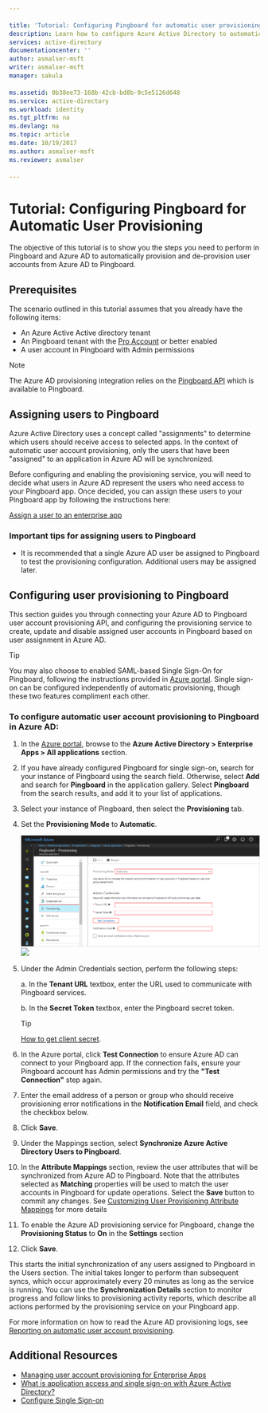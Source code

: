 ```yaml
---

title: 'Tutorial: Configuring Pingboard for automatic user provisioning with Azure Active Directory | Microsoft Docs'
description: Learn how to configure Azure Active Directory to automatically provision and de-provision user accounts to Pingboard.
services: active-directory
documentationcenter: ''
author: asmalser-msft
writer: asmalser-msft
manager: sakula

ms.assetid: 0b38ee73-168b-42cb-bd8b-9c5e5126d648
ms.service: active-directory
ms.workload: identity
ms.tgt_pltfrm: na
ms.devlang: na
ms.topic: article
ms.date: 10/19/2017
ms.author: asmalser-msft
ms.reviewer: asmalser

---
```


# Tutorial: Configuring Pingboard for Automatic User Provisioning

The objective of this tutorial is to show you the steps you need to perform in Pingboard and Azure AD to automatically provision and de-provision user accounts from Azure AD to Pingboard.

## Prerequisites

The scenario outlined in this tutorial assumes that you already have the following items:

*   An Azure Active Active directory tenant
*   An Pingboard tenant with the [Pro Account](https://pingboard.com/pricing) or better enabled 
*   A user account in Pingboard with Admin permissions 

> [!NOTE] 
> The Azure AD provisioning integration relies on the [Pingboard API](https://app.pingboard.com/api/v2/users) which is available to Pingboard.

## Assigning users to Pingboard

Azure Active Directory uses a concept called "assignments" to determine which users should receive access to selected apps. In the context of automatic user account provisioning, only the users that have been "assigned" to an application in Azure AD will be synchronized. 

Before configuring and enabling the provisioning service, you will need to decide what users in Azure AD represent the users who need access to your Pingboard app. Once decided, you can assign these users to your Pingboard app by following the instructions here:

[Assign a user to an enterprise app](active-directory-coreapps-assign-user-azure-portal.md)

### Important tips for assigning users to Pingboard

*	It is recommended that a single Azure AD user be assigned to Pingboard to test the provisioning configuration. Additional users may be assigned later.

## Configuring user provisioning to Pingboard 

This section guides you through connecting your Azure AD to Pingboard user account provisioning API, and configuring the provisioning service to create, update and disable assigned user accounts in Pingboard based on user assignment in Azure AD.

> [!TIP]
> You may also choose to enabled SAML-based Single Sign-On for Pingboard, following the instructions provided in [Azure portal](https://portal.azure.com). Single sign-on can be configured independently of automatic provisioning, though these two features compliment each other.

### To configure automatic user account provisioning to Pingboard in Azure AD:

1)	In the [Azure portal](https://portal.azure.com), browse to the **Azure Active Directory > Enterprise Apps > All applications**  section.

2) If you have already configured Pingboard for single sign-on, search for your instance of Pingboard using the search field. Otherwise, select **Add** and search for **Pingboard** in the application gallery. Select **Pingboard** from the search results, and add it to your list of applications.

3)	Select your instance of Pingboard, then select the **Provisioning** tab.

4)	Set the **Provisioning Mode** to **Automatic**.

    ![Pingboard Provisioning](media/active-directory-saas-pingboard-provisioning-tutorial/Pingboardazureprovisioning.png)
![](active-directory-saas-pingboard-provisioning-tutorial\pingboardazureprovisioning.png)    
5) Under the Admin Credentials section, perform the following steps:
   
    a. In the **Tenant URL** textbox, enter the URL used to communicate with Pingboard services.
   
    b. In the **Secret Token** textbox, enter the Pingboard secret token.
    > [!TIP]
    > [How to get client secret](https://pingboard.docs.apiary.io/#reference/company/get-company/client-credentials-flow).

6) In the Azure portal, click **Test Connection** to ensure Azure AD can connect to your Pingboard app. If the connection fails, ensure your Pingboard account has Admin permissions and try the **"Test Connection"** step again.

7) Enter the email address of a person or group who should receive provisioning error notifications in the **Notification Email** field, and check the checkbox below.

8) Click **Save**. 

9) Under the Mappings section, select **Synchronize Azure Active Directory Users to Pingboard**.

10) In the **Attribute Mappings** section, review the user attributes that will be synchronized from Azure AD to Pingboard. Note that the attributes selected as **Matching** properties will be used to match the user accounts in Pingboard for update operations. Select the **Save** button to commit any changes. See [Customizing User Provisioning Attribute Mappings](active-directory-saas-customizing-attribute-mappings.md) for more details

11) To enable the Azure AD provisioning service for Pingboard, change the **Provisioning Status** to **On** in the **Settings** section

12) Click **Save**. 

This starts the initial synchronization of any users assigned to Pingboard in the Users section. The initial takes longer to perform than subsequent syncs, which occur approximately every 20 minutes as long as the service is running. You can use the **Synchronization Details** section to monitor progress and follow links to provisioning activity reports, which describe all actions performed by the provisioning service on your Pingboard app.

For more information on how to read the Azure AD provisioning logs, see [Reporting on automatic user account provisioning](https://docs.microsoft.com/en-us/azure/active-directory/active-directory-saas-provisioning-reporting).

## Additional Resources

* [Managing user account provisioning for Enterprise Apps](active-directory/active-directory-enterprise-apps-manage-provisioning.md)
* [What is application access and single sign-on with Azure Active Directory?](active-directory/active-directory-appssoaccess-whatis.md)
* [Configure Single Sign-on](active-directory/active-directory-saas-pingboard-tutorial.md)